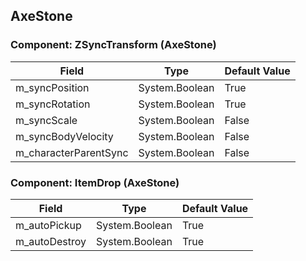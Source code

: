 ## AxeStone

### Component: ZSyncTransform (AxeStone)

|Field|Type|Default Value|
|---|---|---|
|m_syncPosition|System.Boolean|True|
|m_syncRotation|System.Boolean|True|
|m_syncScale|System.Boolean|False|
|m_syncBodyVelocity|System.Boolean|False|
|m_characterParentSync|System.Boolean|False|

### Component: ItemDrop (AxeStone)

|Field|Type|Default Value|
|---|---|---|
|m_autoPickup|System.Boolean|True|
|m_autoDestroy|System.Boolean|True|

